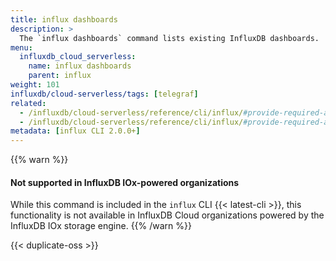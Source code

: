 ```yaml
---
title: influx dashboards
description: >
  The `influx dashboards` command lists existing InfluxDB dashboards.
menu:
  influxdb_cloud_serverless:
    name: influx dashboards
    parent: influx
weight: 101
influxdb/cloud-serverless/tags: [telegraf]
related:
  - /influxdb/cloud-serverless/reference/cli/influx/#provide-required-authentication-credentials, influx CLI—Provide required authentication credentials
  - /influxdb/cloud-serverless/reference/cli/influx/#provide-required-authentication-credentials, influx CLI—Provide required authentication credentials
metadata: [influx CLI 2.0.0+]
---
```


{{% warn %}}
#### Not supported in InfluxDB IOx-powered organizations

While this command is included in the `influx` CLI {{< latest-cli >}}, this
functionality is not available in InfluxDB Cloud organizations powered by the
InfluxDB IOx storage engine.
{{% /warn %}}

{{< duplicate-oss >}}
